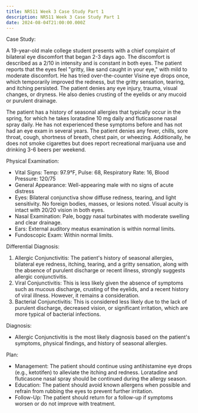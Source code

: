 ```yaml
---
title: NR511 Week 3 Case Study Part 1
description: NR511 Week 3 Case Study Part 1
date: 2024-08-04T21:00:00.000Z
---
```


Case Study:

A 19-year-old male college student presents with a chief complaint of bilateral eye discomfort that began 2-3 days ago. The discomfort is described as a 2/10 in intensity and is constant in both eyes. The patient reports that the eyes feel "gritty, like sand caught in your eye," with mild to moderate discomfort. He has tried over-the-counter Visine eye drops once, which temporarily improved the redness, but the gritty sensation, tearing, and itching persisted. The patient denies any eye injury, trauma, visual changes, or dryness. He also denies crusting of the eyelids or any mucoid or purulent drainage.

The patient has a history of seasonal allergies that typically occur in the spring, for which he takes loratadine 10 mg daily and fluticasone nasal spray daily. He has not experienced these symptoms before and has not had an eye exam in several years. The patient denies any fever, chills, sore throat, cough, shortness of breath, chest pain, or wheezing. Additionally, he does not smoke cigarettes but does report recreational marijuana use and drinking 3-6 beers per weekend.

Physical Examination:

* Vital Signs: Temp: 97.9°F, Pulse: 68, Respiratory Rate: 16, Blood Pressure: 120/75
* General Appearance: Well-appearing male with no signs of acute distress
* Eyes: Bilateral conjunctiva show diffuse redness, tearing, and light sensitivity. No foreign bodies, masses, or lesions noted. Visual acuity is intact with 20/20 vision in both eyes.
* Nasal Examination: Pale, boggy nasal turbinates with moderate swelling and clear drainage.
* Ears: External auditory meatus examination is within normal limits.
* Fundoscopic Exam: Within normal limits.

Differential Diagnosis:

1. Allergic Conjunctivitis: The patient's history of seasonal allergies, bilateral eye redness, itching, tearing, and a gritty sensation, along with the absence of purulent discharge or recent illness, strongly suggests allergic conjunctivitis.
2. Viral Conjunctivitis: This is less likely given the absence of symptoms such as mucous discharge, crusting of the eyelids, and a recent history of viral illness. However, it remains a consideration.
3. Bacterial Conjunctivitis: This is considered less likely due to the lack of purulent discharge, decreased vision, or significant irritation, which are more typical of bacterial infections.

Diagnosis:

* Allergic Conjunctivitis is the most likely diagnosis based on the patient's symptoms, physical findings, and history of seasonal allergies.

Plan:

* Management: The patient should continue using antihistamine eye drops (e.g., ketotifen) to alleviate the itching and redness. Loratadine and fluticasone nasal spray should be continued during the allergy season.
* Education: The patient should avoid known allergens when possible and refrain from rubbing the eyes to prevent further irritation.
* Follow-Up: The patient should return for a follow-up if symptoms worsen or do not improve with treatment.
